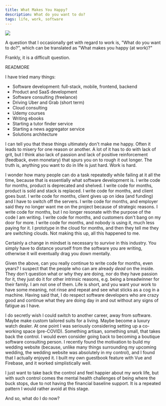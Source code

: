 ```yaml
---
title: What Makes You Happy?
description: What do you want to do?
tags: life, work, software
---
```


<a href="/blog/what-makes-you-happy">
  <img src="/images/what-makes-you-happy.jpeg"/>
</a>

A question that I occasionally get with regard to work is, "What do you want to do?", which can be translated as "What makes you happy (at work)?"

Frankly, it is a difficult question.

READMORE

I have tried many things:

- Software development: full-stack, mobile, frontend, backend
- Product and SaaS development
- Software consulting (freelance)
- Driving Uber and Grab (short term)
- Cloud consulting
- Udemy courses
- Writing ebooks
- Starting a tutor finder service
- Starting a news aggregator service
- Solutions architecture

I can tell you that these things ultimately don't make me happy. Often it leads to misery for one reason or another. A lot of it has to do with lack of grit, but I think also lack of passion and lack of positive reinforcement (feedback, even monetary) that spurs you on to rough it out longer. The truth is, anything you want to do in life is just hard. Work is hard.

I wonder how many people can do a task repeatedly while failing at it all the time, because that is essentially what software development is. I write code for months, product is deprecated and shelved. I write code for months, product is sold and stack is replaced. I write code for months, and client goes bust. I write code for months, client gives up on idea (and funding) and I have to switch off the servers. I write code for months, and employer said they no longer want me on the project because of strategic reasons. I write code for months, but I no longer resonate with the purpose of the code I am writing. I write code for months, and customers don't bang on my door for more. I write code for months, and nobody is using it, much less paying for it. I prototype in the cloud for months, and then they tell me they are switching clouds. Not making this up, all this happened to me.

Certainly a change in mindset is necessary to _survive_ in this industry. You simply have to distance yourself from the software you are writing, otherwise it will eventually drag you down mentally.

Given the above, can you really continue to write code for months, even years? I suspect that the people who can are already _dead_ on the inside. They don't question what or why they are doing, nor do they have passion for it, they just do it for other intrinsic reasons, e.g. being a breadwinner for their family. I am not one of them. Life is short, and you want your work to have some meaning, not rinse and repeat and see what sticks as a cog in a machine. Having said that, I do respect software developers who are crazy good and continue what they are doing day in and out without any signs of fatigue as I have.

I do secretly wish I could switch to another career, away from software. Maybe make custom tailored suits for a living. Maybe become a luxury watch dealer. At one point I was seriously considering setting up a co-working space (pre-COVID). Something artisan, something small, that takes back the control. I would even consider going back to becoming a boutique software consulting person. I recently found the motivation to build my wedding website (because, unlike many things surrounding my upcoming wedding, the wedding website was absolutely in my control), and I found that I actually enjoyed it. I built my own guestbook feature with Vue and Firebase, and it worked simplistically well.

I just want to take back the control and feel happier about my work life, but with such control comes the mental health challenges of being where the buck stops, due to not having the financial baseline support. It is a repeated pattern I would rather avoid at this stage.

And so, what do I do now?
